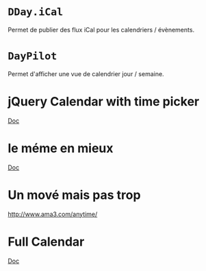 # `DDay.iCal` #

Permet de publier des flux iCal pour les calendriers / évènements.

# `DayPilot` #

Permet d'afficher une vue de calendrier jour / semaine.

# jQuery Calendar with time picker #

[Doc](http://razum.si/jQuery-calendar/TimeCalendar.html)

# le méme en mieux #
[Doc](http://www.projectcodegen.com/JQueryDateTimePicker.aspx)

# Un mové mais pas trop #
http://www.ama3.com/anytime/

# Full Calendar #

[Doc](http://arshaw.com/fullcalendar/)